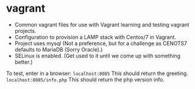 # vagrant
* Common vagrant files for use with Vagrant learning and testing vagrant projects.
* Configuration to provision a LAMP stack with Centos/7 in Vagrant.
* Project uses mysql (Not a preference, but for a challenge as CENOTS7 defaults to MariaDB (Sorry Oracle).) 
* SELinux is enabled. (Get used to it until we come up with something better.) 

To test, enter in a browser:
`localhost:8085` This should return the greeting. 
`localhost:8085/info.php` This should return the php version info.

